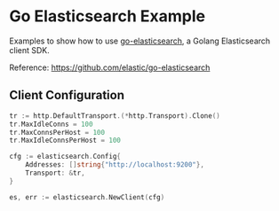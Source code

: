 # Go Elasticsearch Example
Examples to show how to use [go-elasticsearch](https://github.com/elastic/go-elasticsearch), a Golang Elasticsearch client SDK.

Reference: https://github.com/elastic/go-elasticsearch
## Client Configuration
```go
tr := http.DefaultTransport.(*http.Transport).Clone()
tr.MaxIdleConns = 100
tr.MaxConnsPerHost = 100
tr.MaxIdleConnsPerHost = 100

cfg := elasticsearch.Config{
	Addresses: []string{"http://localhost:9200"},
	Transport: &tr,
}

es, err := elasticsearch.NewClient(cfg)
```
